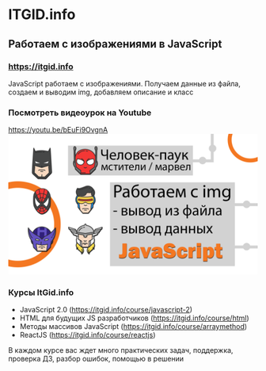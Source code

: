 # ITGID.info
## Работаем с изображениями в JavaScript
### https://itgid.info

JavaScript работаем с изображениями. Получаем данные из файла, создаем и выводим img, добавляем описание и класс
### Посмотреть видеоурок на Youtube
https://youtu.be/bEuFi9OvgnA
[![Посмотреть видео](https://github.com/itgidinfo/javascript_work_image/blob/master/images/cover.png?raw=true)](https://youtu.be/bEuFi9OvgnA)

### Курсы ItGid.info

- JavaScript 2.0 (https://itgid.info/course/javascript-2)
- HTML для будущих JS разработчиков (https://itgid.info/course/html)
- Методы массивов JavaScript (https://itgid.info/course/arraymethod)
- ReactJS (https://itgid.info/course/reactjs)

В каждом курсе вас ждет много практических задач, поддержка, проверка ДЗ, разбор ошибок, помощью в решении
